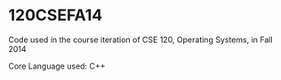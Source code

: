 # 120CSEFA14
Code used in the course iteration of CSE 120, Operating Systems, in Fall 2014

Core Language used: C++

